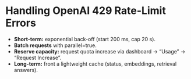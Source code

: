 # Handling OpenAI 429 Rate-Limit Errors

* **Short-term:** exponential back-off (start 200 ms, cap 20 s).  
* **Batch requests** with parallel=true.  
* **Reserve capacity:** request quota increase via dashboard → “Usage” → “Request Increase”.  
* **Long-term:** front a lightweight cache (status, embeddings, retrieval answers).
